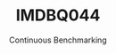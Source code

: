 ---
layout: docu
title: IMDBQ044
subtitle: Continuous Benchmarking
selected: IMDB
expanded: Benchmarking
benchmark: /individual_results/IMDBQ044.html
---